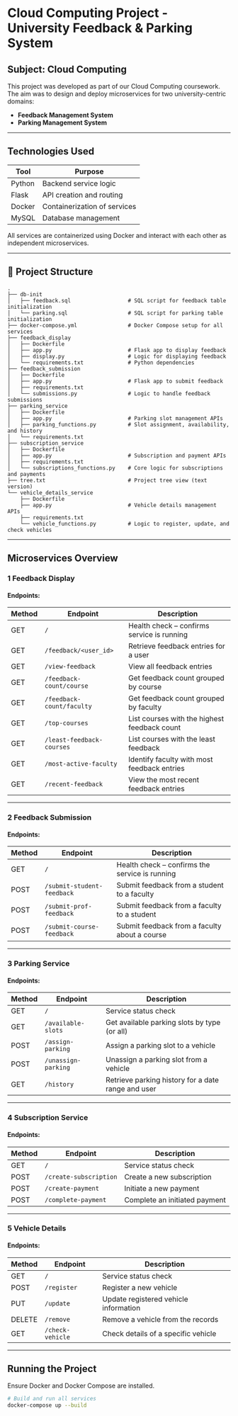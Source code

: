 # Cloud Computing Project - University Feedback & Parking System

## Subject: Cloud Computing
This project was developed as part of our Cloud Computing coursework. The aim was to design and deploy microservices for two university-centric domains:
- **Feedback Management System**
- **Parking Management System**

---

## Technologies Used

| Tool      | Purpose                        |
|-----------|--------------------------------|
| Python    | Backend service logic          |
| Flask     | API creation and routing       |
| Docker    | Containerization of services   |
| MySQL     | Database management            |

All services are containerized using Docker and interact with each other as independent microservices.

---

## 📁 Project Structure

```
.
├── db-init
│   ├── feedback.sql                  # SQL script for feedback table initialization
│   └── parking.sql                   # SQL script for parking table initialization
├── docker-compose.yml                # Docker Compose setup for all services
├── feedback_display
│   ├── Dockerfile
│   ├── app.py                        # Flask app to display feedback
│   ├── display.py                    # Logic for displaying feedback
│   └── requirements.txt              # Python dependencies
├── feedback_submission
│   ├── Dockerfile
│   ├── app.py                        # Flask app to submit feedback
│   ├── requirements.txt
│   └── submissions.py                # Logic to handle feedback submissions
├── parking_service
│   ├── Dockerfile
│   ├── app.py                        # Parking slot management APIs
│   ├── parking_functions.py          # Slot assignment, availability, and history
│   └── requirements.txt
├── subscription_service
│   ├── Dockerfile
│   ├── app.py                        # Subscription and payment APIs
│   ├── requirements.txt
│   └── subscriptions_functions.py    # Core logic for subscriptions and payments
├── tree.txt                          # Project tree view (text version)
└── vehicle_details_service
    ├── Dockerfile
    ├── app.py                        # Vehicle details management APIs
    ├── requirements.txt
    └── vehicle_functions.py          # Logic to register, update, and check vehicles
```


---

## Microservices Overview

### 1 Feedback Display

#### Endpoints:
| Method | Endpoint                        | Description                                  |
|--------|----------------------------------|----------------------------------------------|
| GET    | `/`                              | Health check – confirms service is running   |
| GET    | `/feedback/<user_id>`           | Retrieve feedback entries for a user         |
| GET    | `/view-feedback`                | View all feedback entries                    |
| GET    | `/feedback-count/course`        | Get feedback count grouped by course         |
| GET    | `/feedback-count/faculty`       | Get feedback count grouped by faculty        |
| GET    | `/top-courses`                  | List courses with the highest feedback count |
| GET    | `/least-feedback-courses`       | List courses with the least feedback         |
| GET    | `/most-active-faculty`          | Identify faculty with most feedback entries  |
| GET    | `/recent-feedback`              | View the most recent feedback entries        |

---

### 2️ Feedback Submission

#### Endpoints:

| Method | Endpoint                     | Description                                           |
|--------|------------------------------|-------------------------------------------------------|
| GET    | `/`                          | Health check – confirms the service is running        |
| POST   | `/submit-student-feedback`   | Submit feedback from a student to a faculty           |
| POST   | `/submit-prof-feedback`      | Submit feedback from a faculty to a student           |
| POST   | `/submit-course-feedback`    | Submit feedback from a faculty about a course         |


---

### 3 Parking Service

#### Endpoints:
| Method | Endpoint            | Description                                           |
|--------|---------------------|-------------------------------------------------------|
| GET    | `/`                 | Service status check                                  |
| GET    | `/available-slots`  | Get available parking slots by type (or all)          |
| POST   | `/assign-parking`   | Assign a parking slot to a vehicle                    |
| POST   | `/unassign-parking` | Unassign a parking slot from a vehicle                |
| GET    | `/history`          | Retrieve parking history for a date range and user    |

---

### 4 Subscription Service

#### Endpoints:

| Method | Endpoint              | Description                        |
|--------|-----------------------|------------------------------------|
| GET    | `/`                   | Service status check               |
| POST   | `/create-subscription`| Create a new subscription          |
| POST   | `/create-payment`     | Initiate a new payment             |
| POST   | `/complete-payment`   | Complete an initiated payment      |

---

### 5 Vehicle Details

#### Endpoints:

| Method | Endpoint         | Description                                |
|--------|------------------|--------------------------------------------|
| GET    | `/`              | Service status check                       |
| POST   | `/register`      | Register a new vehicle                     |
| PUT    | `/update`        | Update registered vehicle information      |
| DELETE | `/remove`        | Remove a vehicle from the records          |
| GET    | `/check-vehicle` | Check details of a specific vehicle        |
---

##  Running the Project

Ensure Docker and Docker Compose are installed.

```bash
# Build and run all services
docker-compose up --build
